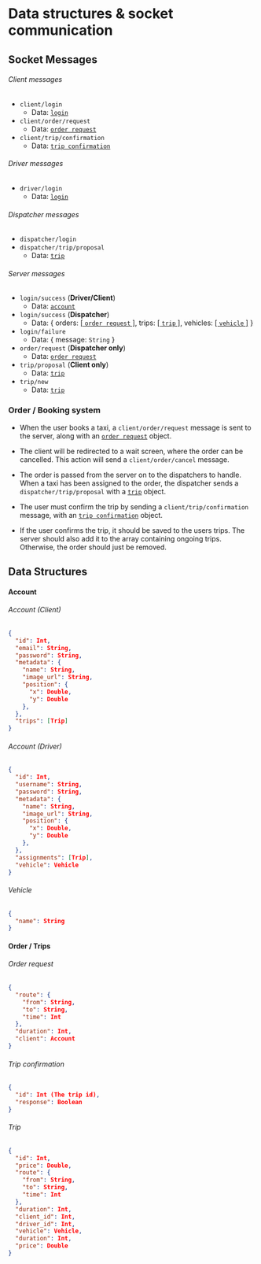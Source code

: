 # Data structures & socket communication

## Socket Messages

###### Client messages

* ``client/login``
    * Data: [``login``](#login)
* ``client/order/request``
    * Data: [``order request``](#order-request)
* ``client/trip/confirmation``
    * Data: [``trip confirmation``](#trip-confirmation)

###### Driver messages

* ``driver/login``
    * Data: [``login``](#login)

###### Dispatcher messages

* ``dispatcher/login``
* ``dispatcher/trip/proposal``
    * Data: [``trip``](#trip)

###### Server messages

* ``login/success`` (**Driver/Client**)
    * Data: [``account``](#account)
* ``login/success`` (**Dispatcher**)
    * Data: { orders: [[ ``order request`` ]](#order-request), trips: [[ ``trip`` ]](#trip), vehicles: [[ ``vehicle`` ]](#vehicle) }
* ``login/failure``
    * Data: { message: ``String`` }
* ``order/request`` (**Dispatcher only**)
    * Data: [``order request``](#order-request)
* ``trip/proposal`` (**Client only**)
  * Data: [``trip``](#trip)
* ``trip/new``
  * Data: [``trip``](#trip)

### Order / Booking system

* When the user books a taxi, a ``client/order/request`` message is sent to the server, along with an [``order request``](#order-request) object.

* The client will be redirected to a wait screen, where the order can be cancelled. This action will send a ``client/order/cancel`` message.

* The order is passed from the server on to the dispatchers to handle. When a taxi has been assigned to the order, the dispatcher sends a ``dispatcher/trip/proposal`` with a [``trip``](#trip) object.

* The user must confirm the trip by sending a ``client/trip/confirmation`` message, with an [``trip confirmation``](#trip-confirmation) object.

* If the user confirms the trip, it should be saved to the users trips. The server should also add it to the array containing ongoing trips. Otherwise, the order should just be removed.

## Data Structures

#### Account

###### Account (Client)

```json
{
  "id": Int,
  "email": String,
  "password": String,
  "metadata": {
    "name": String,
    "image_url": String,
    "position": {
      "x": Double,
      "y": Double
    },
  },
  "trips": [Trip]
}
```

###### Account (Driver)

```json
{
  "id": Int,
  "username": String,
  "password": String,
  "metadata": {
    "name": String,
    "image_url": String,
    "position": {
      "x": Double,
      "y": Double
    },
  },
  "assignments": [Trip],
  "vehicle": Vehicle
}
```

###### Vehicle
```json
{
  "name": String
}
```

#### Order / Trips

###### Order request

```json
{
  "route": {
    "from": String,
    "to": String,
    "time": Int
  },
  "duration": Int,
  "client": Account
}
```

###### Trip confirmation
```json
{
  "id": Int (The trip id),
  "response": Boolean
}
```

###### Trip

```json
{
  "id": Int,
  "price": Double,
  "route": {
    "from": String,
    "to": String,
    "time": Int
  },
  "duration": Int,
  "client_id": Int,
  "driver_id": Int,
  "vehicle": Vehicle,
  "duration": Int,
  "price": Double
}
```
